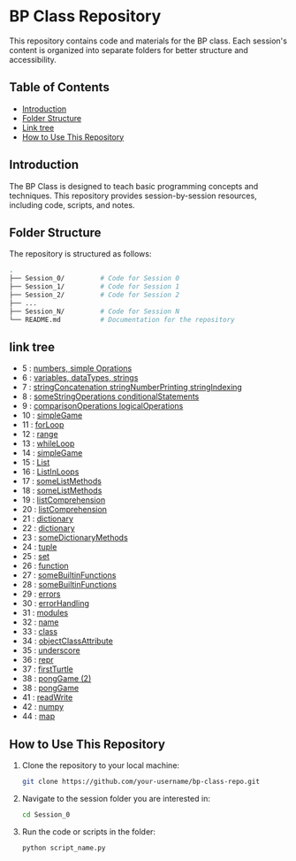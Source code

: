 # BP Class Repository

This repository contains code and materials for the BP class. Each session's content is organized into separate folders for better structure and accessibility.

## Table of Contents

- [Introduction](#introduction)
- [Folder Structure](#folder-structure)
- [Link tree](#link-tree)
- [How to Use This Repository](#how-to-use-this-repository)

## Introduction

The BP Class is designed to teach basic programming concepts and techniques. This repository provides session-by-session resources, including code, scripts, and notes.

## Folder Structure

The repository is structured as follows:

```bash
.
├── Session_0/         # Code for Session 0
├── Session_1/         # Code for Session 1
├── Session_2/         # Code for Session 2
├── ...
├── Session_N/         # Code for Session N
└── README.md          # Documentation for the repository
```

## link tree
- 5  :  [numbers, simple Oprations](https://github.com/AmirBasuti/BP403/tree/master/Session_5)
- 6  :  [variables, dataTypes, strings](https://github.com/AmirBasuti/BP403/tree/master/Session_6)
- 7  :  [stringConcatenation stringNumberPrinting stringIndexing](https://github.com/AmirBasuti/BP403/tree/master/Session_7)
- 8  :  [someStringOperations conditionalStatements](https://github.com/AmirBasuti/BP403/tree/master/Session_8)
- 9  :  [comparisonOperations logicalOperations](https://github.com/AmirBasuti/BP403/tree/master/Session_9)
- 10 : [simpleGame](https://github.com/AmirBasuti/BP403/tree/master/Session_10)
- 11 : [forLoop](https://github.com/AmirBasuti/BP403/tree/master/Session_11)
- 12 : [range](https://github.com/AmirBasuti/BP403/tree/master/Session_12)
- 13 : [whileLoop](https://github.com/AmirBasuti/BP403/tree/master/Session_13)
- 14 : [simpleGame](https://github.com/AmirBasuti/BP403/tree/master/Session_14)
- 15 : [List](https://github.com/AmirBasuti/BP403/tree/master/Session_15)
- 16 : [ListInLoops](https://github.com/AmirBasuti/BP403/tree/master/Session_16)
- 17 : [someListMethods](https://github.com/AmirBasuti/BP403/tree/master/Session_17)
- 18 : [someListMethods](https://github.com/AmirBasuti/BP403/tree/master/Session_18)
- 19 : [listComprehension](https://github.com/AmirBasuti/BP403/tree/master/Session_19)
- 20 : [listComprehension](https://github.com/AmirBasuti/BP403/tree/master/Session_20)
- 21 : [dictionary](https://github.com/AmirBasuti/BP403/tree/master/Session_21)
- 22 : [dictionary](https://github.com/AmirBasuti/BP403/tree/master/Session_22)
- 23 : [someDictionaryMethods](https://github.com/AmirBasuti/BP403/tree/master/Session_23)
- 24 : [tuple](https://github.com/AmirBasuti/BP403/tree/master/Session_24)
- 25 : [set](https://github.com/AmirBasuti/BP403/tree/master/Session_25)
- 26 : [function](https://github.com/AmirBasuti/BP403/tree/master/Session_26)
- 27 : [someBuiltinFunctions](https://github.com/AmirBasuti/BP403/tree/master/Session_27)
- 28 : [someBuiltinFunctions](https://github.com/AmirBasuti/BP403/tree/master/Session_28)
- 29 : [errors](https://github.com/AmirBasuti/BP403/tree/master/Session_29)
- 30 : [errorHandling](https://github.com/AmirBasuti/BP403/tree/master/Session_30)
- 31 : [modules](https://github.com/AmirBasuti/BP403/tree/master/Session_31)
- 32 : [name](https://github.com/AmirBasuti/BP403/tree/master/Session_32)
- 33 : [class](https://github.com/AmirBasuti/BP403/tree/master/Session_33)
- 34 : [objectClassAttribute](https://github.com/AmirBasuti/BP403/tree/master/Session_34)
- 35 : [underscore](https://github.com/AmirBasuti/BP403/tree/master/Session_35)
- 36 : [repr](https://github.com/AmirBasuti/BP403/tree/master/Session_36)
- 37 : [firstTurtle](https://github.com/AmirBasuti/BP403/tree/master/Session_37)
- 38 : [pongGame (2)](https://github.com/AmirBasuti/BP403/tree/master/Session_38)
- 38 : [pongGame](https://github.com/AmirBasuti/BP403/tree/master/Session_38)
- 41 : [readWrite](https://github.com/AmirBasuti/BP403/tree/master/Session_41)
- 42 : [numpy](https://github.com/AmirBasuti/BP403/tree/master/Session_42)
- 44 : [map](https://github.com/AmirBasuti/BP403/tree/master/Session_44)

## How to Use This Repository
1. Clone the repository to your local machine:
   ```bash
   git clone https://github.com/your-username/bp-class-repo.git

2. Navigate to the session folder you are interested in:
   ```bash
   cd Session_0
3. Run the code or scripts in the folder:
    ```bash
    python script_name.py

